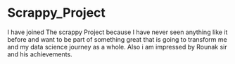 # Scrappy_Project
I have joined The scrappy Project because I have never seen anything like it before and want to be part of something great that is going to transform me and my data science journey as a whole. Also i am impressed by Rounak sir and his achievements.
